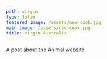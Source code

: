 ```yaml
---
path: virgin
type: folio
featured image: /assets/new-cook.jpg
main image: /assets/new-cook.jpg
title: Virgin Australia
---
```

A post about the Animal website.